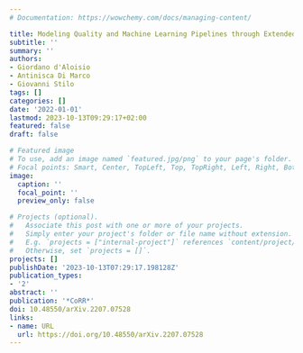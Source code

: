 ```yaml
---
# Documentation: https://wowchemy.com/docs/managing-content/

title: Modeling Quality and Machine Learning Pipelines through Extended Feature Models
subtitle: ''
summary: ''
authors:
- Giordano d'Aloisio
- Antinisca Di Marco
- Giovanni Stilo
tags: []
categories: []
date: '2022-01-01'
lastmod: 2023-10-13T09:29:17+02:00
featured: false
draft: false

# Featured image
# To use, add an image named `featured.jpg/png` to your page's folder.
# Focal points: Smart, Center, TopLeft, Top, TopRight, Left, Right, BottomLeft, Bottom, BottomRight.
image:
  caption: ''
  focal_point: ''
  preview_only: false

# Projects (optional).
#   Associate this post with one or more of your projects.
#   Simply enter your project's folder or file name without extension.
#   E.g. `projects = ["internal-project"]` references `content/project/deep-learning/index.md`.
#   Otherwise, set `projects = []`.
projects: []
publishDate: '2023-10-13T07:29:17.198128Z'
publication_types:
- '2'
abstract: ''
publication: '*CoRR*'
doi: 10.48550/arXiv.2207.07528
links:
- name: URL
  url: https://doi.org/10.48550/arXiv.2207.07528
---
```

